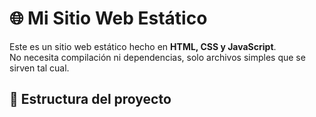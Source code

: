 # 🌐 Mi Sitio Web Estático

Este es un sitio web estático hecho en **HTML, CSS y JavaScript**.  
No necesita compilación ni dependencias, solo archivos simples que se sirven tal cual.

## 📂 Estructura del proyecto

